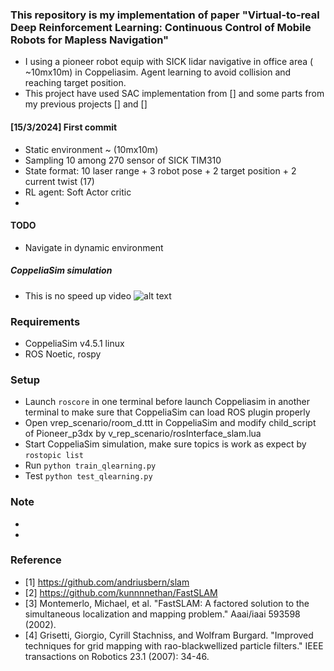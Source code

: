 ### This repository is my implementation of paper "Virtual-to-real Deep Reinforcement Learning: Continuous Control of Mobile Robots for Mapless Navigation"
* I using a pioneer robot equip with SICK lidar navigative in office area ( ~10mx10m) in Coppeliasim. Agent learning to avoid collision and reaching target position.
* This project have used SAC implementation from [] and some parts from my previous projects [] and []

#### [15/3/2024] First commit
* Static environment ~ (10mx10m)
* Sampling 10 among 270 sensor of SICK TIM310
* State format: 10 laser range + 3 robot pose + 2 target position + 2 current twist (17)
* RL agent: Soft Actor critic
*

#### TODO
* Navigate in dynamic environment

##### CoppeliaSim simulation
* This is no speed up video 
![alt text]()

### Requirements
* CoppeliaSim v4.5.1 linux
* ROS Noetic, rospy
### Setup
* Launch `roscore` in one terminal before launch Coppeliasim in another terminal to make sure that CoppeliaSim can load ROS plugin properly
* Open vrep_scenario/room_d.ttt in CoppeliaSim and modify child_script of Pioneer_p3dx by v_rep_scenario/rosInterface_slam.lua
* Start CoppeliaSim simulation, make sure topics is work as expect by `rostopic list`
* Run `python train_qlearning.py`
* Test `python test_qlearning.py`
### Note
*
*

### Reference
* [1] https://github.com/andriusbern/slam
* [2] https://github.com/kunnnnethan/FastSLAM
* [3] Montemerlo, Michael, et al. "FastSLAM: A factored solution to the simultaneous localization and mapping problem." Aaai/iaai 593598 (2002).
* [4] Grisetti, Giorgio, Cyrill Stachniss, and Wolfram Burgard. "Improved techniques for grid mapping with rao-blackwellized particle filters." IEEE transactions on Robotics 23.1 (2007): 34-46.
